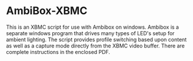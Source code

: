 AmbiBox-XBMC
============

This is an XBMC script for use with Ambibox on windows. Ambibox is a separate windows program that drives many types of LED's setup for ambient lighting. The script provides profile switching based upon content as well as a capture mode directly from the XBMC video buffer. There are complete instructions in the enclosed PDF.

